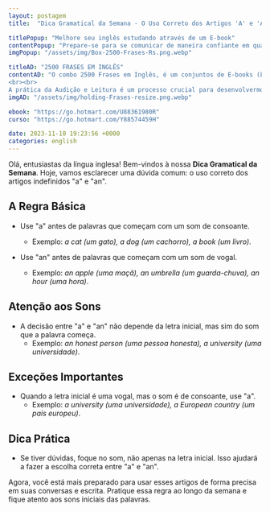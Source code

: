 ```yaml
---
layout: postagem
title:  "Dica Gramatical da Semana - O Uso Correto dos Artigos 'A' e 'An'"

titlePopup: "Melhore seu inglês estudando através de um E-book"
contentPopup: "Prepare-se para se comunicar de maneira confiante em qualquer situação! Adquira agora o E-book e desbrave as 2500 frases mais usadas no cotidiano em inglês."
imgPopup: "/assets/img/Box-2500-Frases-Rs.png.webp"

titleAD: "2500 FRASES EM INGLÊS"
contentAD: "O combo 2500 Frases em Inglês, é um conjuntos de E-books (Livros Digitais) em inglês repletos de frases em Inglês com tradução e áudios. Frases que são bem usadas no dia a dia , destinados à você que precisa estudar e praticar inglês diariamente.
<br><br>
A prática da Audição e Leitura é um processo crucial para desenvolvermos a fluência no Inglês e estes E-books te auxiliarão exatamente neste ponto, possibilitando um enorme resultado na língua inglesa aos seus leitores."
imgAD: "/assets/img/holding-Frases-resize.png.webp"

ebook: "https://go.hotmart.com/U88361980R"
curso: "https://go.hotmart.com/Y88574459H"

date: 2023-11-10 19:23:56 +0000
categories: english
---
```


Olá, entusiastas da língua inglesa! Bem-vindos à nossa **Dica Gramatical da Semana**. Hoje, vamos esclarecer uma dúvida comum: o uso correto dos artigos indefinidos "a" e "an".

## A Regra Básica
- Use "a" antes de palavras que começam com um som de consoante.
  - Exemplo: *a cat (um gato), a dog (um cachorro), a book (um livro)*.

- Use "an" antes de palavras que começam com um som de vogal.
  - Exemplo: *an apple (uma maçã), an umbrella (um guarda-chuva), an hour (uma hora)*.

## Atenção aos Sons
- A decisão entre "a" e "an" não depende da letra inicial, mas sim do som que a palavra começa.
  - Exemplo: *an honest person (uma pessoa honesta), a university (uma universidade)*.

## Exceções Importantes
- Quando a letra inicial é uma vogal, mas o som é de consoante, use "a".
  - Exemplo: *a university (uma universidade), a European country (um país europeu)*.

## Dica Prática
- Se tiver dúvidas, foque no som, não apenas na letra inicial. Isso ajudará a fazer a escolha correta entre "a" e "an".

Agora, você está mais preparado para usar esses artigos de forma precisa em suas conversas e escrita. Pratique essa regra ao longo da semana e fique atento aos sons iniciais das palavras.
